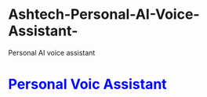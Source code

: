 # Ashtech-Personal-AI-Voice-Assistant-
Personal AI voice assistant 

<html>
  <head>
    <h1><font color="blue">  Personal Voic Assistant</font></h1></head>
  <body>
  </body>
  </html>
